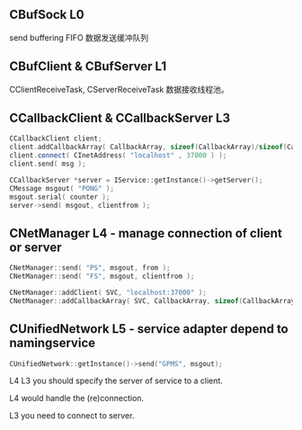 ## CBufSock L0
send buffering FIFO 数据发送缓冲队列

## CBufClient & CBufServer L1
CClientReceiveTask, CServerReceiveTask 数据接收线程池。

## CCallbackClient & CCallbackServer L3
```c++
CCallbackClient client;
client.addCallbackArray( CallbackArray, sizeof(CallbackArray)/sizeof(CallbackArray[0]) );
client.connect( CInetAddress( "localhost" , 37000 ) );
client.send( msg );
```
```c++
CCallbackServer *server = IService::getInstance()->getServer();
CMessage msgout( "PONG" );
msgout.serial( counter );
server->send( msgout, clientfrom );
```


## CNetManager L4 - manage connection of client or server
```c++
CNetManager::send( "PS", msgout, from );
CNetManager::send( "FS", msgout, clientfrom );
```
```c++
CNetManager::addClient( SVC, "localhost:37000" );
CNetManager::addCallbackArray( SVC, CallbackArray, sizeof(CallbackArray)/sizeof(CallbackArray[0]) );
```


## CUnifiedNetwork L5 - service adapter depend to namingservice
```c++
CUnifiedNetwork::getInstance()->send("GPMS", msgout);
``` 

L4 L3 you should specify the server of service to a client.

L4 would handle the (re)connection.

L3 you need to connect to server.
